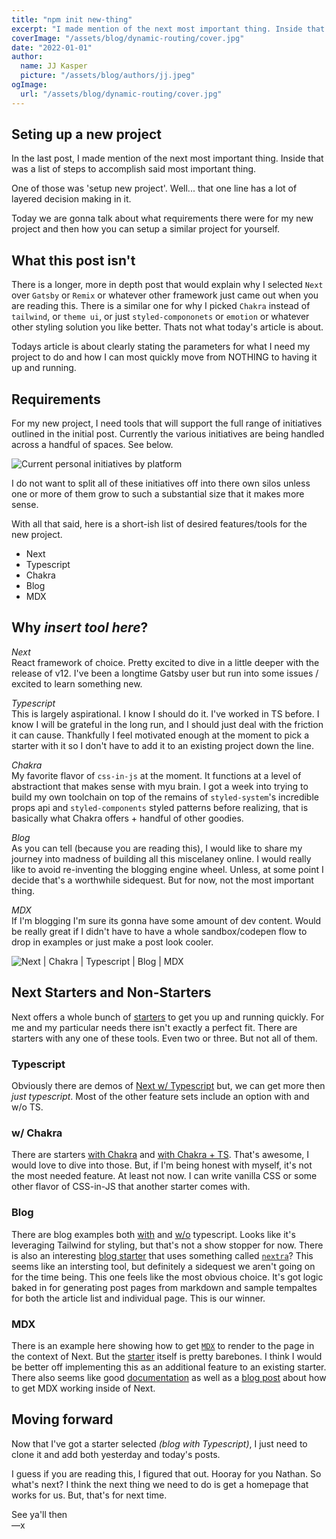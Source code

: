 ```yaml
---
title: "npm init new-thing"
excerpt: "I made mention of the next most important thing. Inside that was a list of steps to accomplish said most important thing. One of those was 'setup new project'. That one line has a lot of layered decision making in it."
coverImage: "/assets/blog/dynamic-routing/cover.jpg"
date: "2022-01-01"
author:
  name: JJ Kasper
  picture: "/assets/blog/authors/jj.jpeg"
ogImage:
  url: "/assets/blog/dynamic-routing/cover.jpg"
---
```


## Seting up a new project

In the last post, I made mention of the next most important thing. Inside that was a list of steps to accomplish said most important thing.

One of those was 'setup new project'. Well... that one line has a lot of layered decision making in it.

Today we are gonna talk about what requirements there were for my new project and then how you can setup a similar project for yourself.

## What this post isn't

There is a longer, more in depth post that would explain why I selected `Next` over `Gatsby` or `Remix` or whatever other framework just came out when you are reading this. There is a similar one for why I picked `Chakra` instead of `tailwind`, or `theme ui`, or just `styled-compononets` or `emotion` or whatever other styling solution you like better. Thats not what today's article is about.

Todays article is about clearly stating the parameters for what I need my project to do and how I can most quickly move from NOTHING to having it up and running.

## Requirements

For my new project, I need tools that will support the full range of initiatives outlined in the initial post. Currently the various initiatives are being handled across a handful of spaces. See below.

![Current personal initiatives by platform](/assets/blog/1/2.jpg)

I do not want to split all of these initiatives off into there own silos unless one or more of them grow to such a substantial size that it makes more sense.

With all that said, here is a short-ish list of desired features/tools for the new project.

<style>
  ul { list-style: disc; }
  a { text-decoration: underline; }
</style>

- Next
- Typescript
- Chakra
- Blog
- MDX

## Why _insert tool here_?

_Next_  
React framework of choice. Pretty excited to dive in a little deeper with the release of v12. I've been a longtime Gatsby user but run into some issues / excited to learn something new.

_Typescript_  
This is largely aspirational. I know I should do it. I've worked in TS before. I know I will be grateful in the long run, and I should just deal with the friction it can cause. Thankfully I feel motivated enough at the moment to pick a starter with it so I don't have to add it to an existing project down the line.

_Chakra_  
My favorite flavor of `css-in-js` at the moment. It functions at a level of abstractiont that makes sense with myu brain. I got a week into trying to build my own toolchain on top of the remains of `styled-system`'s incredible props api and `styled-components` styled patterns before realizing, that is basically what Chakra offers + handful of other goodies.

_Blog_  
As you can tell (because you are reading this), I would like to share my journey into madness of building all this miscelaney online. I would really like to avoid re-inventing the blogging engine wheel. Unless, at some point I decide that's a worthwhile sidequest. But for now, not the most important thing.

_MDX_  
If I'm blogging I'm sure its gonna have some amount of dev content. Would be really great if I didn't have to have a whole sandbox/codepen flow to drop in examples or just make a post look cooler.

![Next | Chakra |  Typescript | Blog | MDX](/assets/blog/2/stack-1-All.jpg)

## Next Starters and Non-Starters

Next offers a whole bunch of [starters][examples] to get you up and running quickly. For me and my particular needs there isn't exactly a perfect fit. There are starters with any one of these tools. Even two or three. But not all of them.

<!-- ![Typescript examples](/assets/blog/2/stack-2-TS.jpg) -->

### Typescript

Obviously there are demos of [Next w/ Typescript][example-ts] but, we can get more then _just typescript_. Most of the other feature sets include an option with and w/o TS.

<!-- ![Chakra examples](/assets/blog/2/stack-3-chakra.jpg) -->

### w/ Chakra

There are starters [with Chakra][example-chakra] and [with Chakra + TS][example-chakra-ts]. That's awesome, I would love to dive into those. But, if I'm being honest with myself, it's not the most needed feature. At least not now. I can write vanilla CSS or some other flavor of CSS-in-JS that another starter comes with.

### Blog

There are blog examples both [with][example-blog-ts] and [w/o][example-blog] typescript. Looks like it's leveraging Tailwind for styling, but that's not a show stopper for now. There is also an interesting [blog starter][example-blog-nextra] that uses something called [`nextra`][nextra]? This seems like an intersting tool, but definitely a sidequest we aren't going on for the time being. This one feels like the most obvious choice. It's got logic baked in for generating post pages from markdown and sample tempaltes for both the article list and individual page. This is our winner.

<!-- ![Blog examples](/assets/blog/2/stack-4-blog.jpg) -->

### MDX

There is an example here showing how to get [`MDX`][mdx] to render to the page in the context of Next. But the [starter][mdx-starter] itself is pretty barebones. I think I would be better off implementing this as an additional feature to an existing starter. There also seems like good [documentation][mdx-docs] as well as a [blog post][mdx-blog-post] about how to get MDX working inside of Next.

<!-- ![MDX examples](/assets/blog/2/stack-5-mdx.jpg) -->

## Moving forward

Now that I've got a starter selected _(blog with Typescript)_, I just need to clone it and add both yesterday and today's posts.

I guess if you are reading this, I figured that out. Hooray for you Nathan. So what's next? I think the next thing we need to do is get a homepage that works for us. But, that's for next time.

See ya'll then  
—x

[examples]: https://nextjs.org/examples
[example-ts]: https://github.com/vercel/next.js/tree/canary/examples/with-typescript
[example-chakra]: https://github.com/vercel/next.js/tree/canary/examples/with-chakra-ui
[example-chakra-ts]: https://github.com/vercel/next.js/tree/canary/examples/with-chakra-ui-typescript
[example-blog-ts]: https://github.com/vercel/next.js/tree/canary/examples/blog-starter-typescript
[example-blog]: https://github.com/vercel/next.js/tree/canary/examples/blog-starter
[example-blog-nextra]: https://github.com/vercel/next.js/tree/canary/examples/blog
[nextra]: https://github.com/vercel/next.js/tree/canary/examples/blog

[mdx-docs]: https://nextjs.org/docs/advanced-features/using-mdx]
[mdx-blog-post]: https://nextjs.org/blog/markdown
[mdx]: https://mdxjs.com/
[mdx-starter]: https://github.com/vercel/next.js/tree/canary/examples/with-mdx
